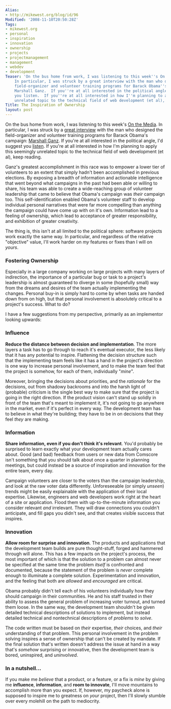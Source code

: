 ```yaml
---
Alias:
- http://mikewest.org/blog/id/96
Modified: '2008-11-10T20:50:28Z'
Tags:
- mikewest.org
- personal
- inspiration
- innovation
- ownership
- projects
- projectmanagement
- management
- webdev
- development
Teaser: 'On the bus home from work, I was listening to this week''s On the Media.
    In particular, I was struck by a great interview with the man who designed the
    field-organizer and volunteer training programs for Barack Obama''s campaign:
    Marshall Ganz.  If you''re at all interested in the political angle, I''d suggest
    you listen.  If you''re at all interested in how I''m planning to apply this seemingly
    unrelated topic to the technical field of web development (et al), keep reading.'
Title: The Inspiration of Ownership
layout: post
---
```

On the bus home from work, I was listening to this week's [On the Media][otm]. In particular, I was struck by a [great interview][interview] with the man who designed the field-organizer and volunteer training programs for Barack Obama's campaign: [Marshall Ganz][ganz].  If you're at all interested in the political angle, I'd suggest you [listen][interview].  If you're at all interested in how I'm planning to apply this seemingly unrelated topic to the technical field of web development (et al), keep reading.

[otm]: http://www.onthemedia.org/
[interview]: http://www.onthemedia.org/transcripts/2008/11/07/04
[ganz]: http://www.hks.harvard.edu/about/faculty-staff-directory/marshall-ganz

Ganz's greatest accomplishment in this race was to empower a lower tier of volunteers to an extent that simply hadn't been accomplished in previous elections.  By exposing a breadth of information and actionable intelligence that went beyond what campaigns in the past had been able or willing to share, his team was able to create a wide-reaching group of volunteer leadership that came to believe that Obama's campaign was _their_ campaign too.  This self-identification enabled Obama's volunteer staff to develop individual personal narratives that were far more compelling than anything the campaign could have come up with on it's own.  Information lead to a feeling of ownership, which lead to acceptance of greater responsibility, and exhibition of greater creativity.

The thing is, this isn't at all limited to the political sphere: software projects work exactly the same way.  In particular, and regardless of the relative "objective" value, I'll work harder on _my_ features or fixes than I will on _yours_.

### Fostering Ownership

Especially in a large company working on large projects with many layers of indirection, the importance of a particular bug or task to a project's leadership is almost guaranteed to diverge in some (hopefully small) way from the dreams and desires of the team actually implementing the changes.  Personal buy-in is simply hard to come by when tasks are handed down from on high, but that personal involvement is absolutely critical to a project's success.  What to do?

I have a few suggestions from my perspective, primarily as an implementor looking upwards:

### Influence

**Reduce the distance between decision and implementation**. The more layers a task has to go through to reach it's eventual executor, the less likely that it has any potential to inspire. Flattening the decision structure such that the implementing team feels like it has a hand in the project's direction is one way to increase personal involvement, and to make the team feel that the project is somehow, for each of them, individually "_mine_".

Moreover, bringing the decisions about priorities, and the _rationale_ for the decisions, out from shadowy backrooms and into the harsh light of (probable) criticism is the single best way to make sure that the project is going in the right direction.  If the product vision can't stand up solidly in front of the team that's meant to implement it, it's not going to go anywhere in the market, even if it's perfect in every way.  The development team has to believe in what they're building; they have to be in on decisions that they feel _they_ are making.

### Information

**Share information, even if you don't think it's relevant**. You'd probably be surprised to learn exactly what your development team actually cares about.  Good (and bad) feedback from users or new data from Comscore isn't something that you should talk about once a quarter in planning meetings, but could instead be a source of inspiration and innovation for the entire team, every day.

Campaign volunteers are closer to the voters than the campaign leadership,    and look at the raw voter data differently.  Unforeseeable (or simply _unseen_) trends might be easily explainable with the application of their  local expertise.  Likewise, engineers and web developers work right at the heart of a site or application.  Flood them with up-to-the-minute information you consider relevant _and_ irrelevant.  They will draw connections you couldn't anticipate, and fill gaps you didn't see, and that creates visible success that inspires.

### Innovation

**Allow room for surprise and innovation**.  The products and applications that the development team builds are pure thought-stuff, forged and hammered through will alone. This has a few impacts on the project's process, the most important of which is that the solution to a problem can almost never be specified at the same time the problem _itself_ is confronted and documented, because the statement of the problem is _never_ complete enough to illuminate a complete solution.  Experimentation and innovation, and the feeling that both are _allowed_ and _encouraged_ are critical.
    
Obama probably didn't tell each of his volunteers individually how they should campaign in their communities. He and his staff trusted in their ability to assess the general problem of increasing voter turnout, and turned them loose. In the same way, the development team shouldn't be given detailed technical descriptions of solutions to implement, but instead detailed technical and nontechnical descriptions of _problems_ to  _solve_.

The code written must be based on _their_ expertise, _their_ choices, and _their_ understanding of that problem. This personal involvement in the problem solving inspires a sense of ownership that can't be created by mandate.  If the final solution that's written doesn't address the issue at hand in a way that's _somehow_ surprising or innovative, then the development team is bored, uninspired, and _uninvolved_.

### In a nutshell...

If you make me _believe_ that a product, or a feature, or a fix is _mine_ by giving me **influence**, **information**, and **room to innovate**, I'll move mountains to accomplish more than you expect.  If, however, my paycheck alone is supposed to inspire me to greatness on _your_ project, then I'll slowly stumble over every molehill on the path to mediocrity.